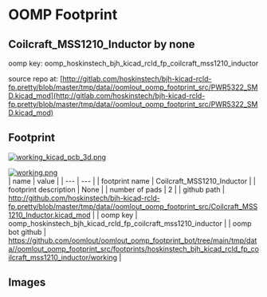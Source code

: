 # OOMP Footprint  
## Coilcraft_MSS1210_Inductor  by none  
  
oomp key: oomp_hoskinstech_bjh_kicad_rcld_fp_coilcraft_mss1210_inductor  
  
source repo at: [http://gitlab.com/hoskinstech/bjh-kicad-rcld-fp.pretty/blob/master/tmp/data//oomlout_oomp_footprint_src/PWR5322_SMD.kicad_mod](http://gitlab.com/hoskinstech/bjh-kicad-rcld-fp.pretty/blob/master/tmp/data//oomlout_oomp_footprint_src/PWR5322_SMD.kicad_mod)  
## Footprint  
  
[![working_kicad_pcb_3d.png](working_kicad_pcb_3d_600.png)](working_kicad_pcb_3d.png)  
  
[![working.png](working_600.png)](working.png)  
| name | value | 
| --- | --- | 
| footprint name | Coilcraft_MSS1210_Inductor | 
| footprint description | None | 
| number of pads | 2 | 
| github path | http://github.com/hoskinstech/bjh-kicad-rcld-fp.pretty/blob/master/tmp/data//oomlout_oomp_footprint_src/Coilcraft_MSS1210_Inductor.kicad_mod | 
| oomp key | oomp_hoskinstech_bjh_kicad_rcld_fp_coilcraft_mss1210_inductor | 
| oomp bot github | https://github.com/oomlout/oomlout_oomp_footprint_bot/tree/main/tmp/data//oomlout_oomp_footprint_src/footprints/hoskinstech_bjh_kicad_rcld_fp_coilcraft_mss1210_inductor/working | 
## Images  

